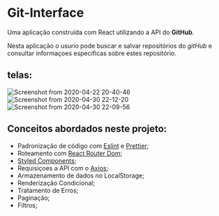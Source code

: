 # Git-Interface
Uma aplicação construída com React utilizando a API do **GitHub**.

Nesta aplicação o usurio pode buscar e salvar repositórios do _gitHub_ e consultar informaçoes especificas sobre estes repositório. 

## telas:

![Screenshot from 2020-04-22 20-40-46](https://user-images.githubusercontent.com/54459438/80044428-d89b1300-84da-11ea-8175-2865b6a6eec8.png)
![Screenshot from 2020-04-30 22-12-20](https://user-images.githubusercontent.com/54459438/80773241-b125f500-8b2f-11ea-8a13-6161a62338a3.png)
![Screenshot from 2020-04-30 22-09-56](https://user-images.githubusercontent.com/54459438/80773202-8dfb4580-8b2f-11ea-80ab-dfbf32ac055f.png)

## Conceitos abordados neste projeto:
+ Padronização de código com [Eslint](https://eslint.org/) e [Prettier](https://prettier.io/);
+ Roteamento com [React Router Dom](https://reacttraining.com/react-router/web/guides/quick-start);
+ [Styled Components](https://styled-components.com/);
+ Requisiçoes a API com o [Axios](https://www.npmjs.com/package/axios);
+ Armazenamento de dados no LocalStorage;
+ Renderização Condicional;
+ Tratamento de Erros;
+ Paginação;
+ Filtros;




